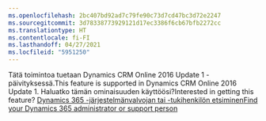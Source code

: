 ```yaml
---
ms.openlocfilehash: 2bc407bd92ad7c79fe90c73d7cd47bc3d72e2247
ms.sourcegitcommit: 3d78338773929121d17ec3386f6cb67bfb2272cc
ms.translationtype: HT
ms.contentlocale: fi-FI
ms.lasthandoff: 04/27/2021
ms.locfileid: "5951250"
---
```

<span data-ttu-id="9b7bf-101">Tätä toimintoa tuetaan Dynamics CRM Online 2016 Update 1 -päivityksessä.</span><span class="sxs-lookup"><span data-stu-id="9b7bf-101">This feature is supported in Dynamics CRM Online 2016 Update 1.</span></span> <span data-ttu-id="9b7bf-102">Haluatko tämän ominaisuuden käyttöösi?</span><span class="sxs-lookup"><span data-stu-id="9b7bf-102">Interested in getting this feature?</span></span> [<span data-ttu-id="9b7bf-103">Dynamics 365 -järjestelmänvalvojan tai -tukihenkilön etsiminen</span><span class="sxs-lookup"><span data-stu-id="9b7bf-103">Find your Dynamics 365 administrator or support person</span></span>](/dynamics365/customerengagement/on-premises/basics/find-administrator-support)